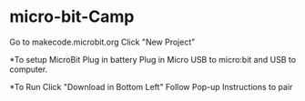 # micro-bit-Camp
Go to makecode.microbit.org
Click "New Project"

*To setup MicroBit
Plug in battery
Plug in Micro USB to micro:bit and USB to computer. 

*To Run
Click "Download in Bottom Left"
Follow Pop-up Instructions to pair
